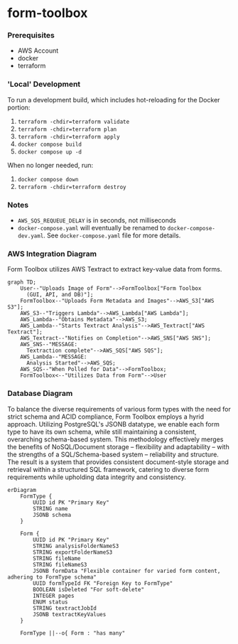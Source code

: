 # form-toolbox

### Prerequisites

- AWS Account
- docker
- terraform

### 'Local' Development

To run a development build, which includes hot-reloading for the Docker portion:

1. `terraform -chdir=terraform validate`
1. `terraform -chdir=terraform plan`
1. `terraform -chdir=terraform apply`
1. `docker compose build`
1. `docker compose up -d`

When no longer needed, run:

1. `docker compose down`
1. `terraform -chdir=terraform destroy`

### Notes

- `AWS_SQS_REQUEUE_DELAY` is in seconds, not milliseconds
- `docker-compose.yaml` will eventually be renamed to `docker-compose-dev.yaml`. See `docker-compose.yaml` file for more details.

### AWS Integration Diagram

Form Toolbox utilizes AWS Textract to extract key-value data from forms.

```mermaid
graph TD;
    User--"Uploads Image of Form"-->FormToolbox["Form Toolbox
      (GUI, API, and DB)"];
    FormToolbox--"Uploads Form Metadata and Images"-->AWS_S3["AWS S3"];
    AWS_S3--"Triggers Lambda"-->AWS_Lambda["AWS Lambda"];
    AWS_Lambda--"Obtains Metadata"-->AWS_S3;
    AWS_Lambda--"Starts Textract Analysis"-->AWS_Textract["AWS Textract"];
    AWS_Textract--"Notifies on Completion"-->AWS_SNS["AWS SNS"];
    AWS_SNS--"MESSAGE:
      Textraction complete"-->AWS_SQS["AWS SQS"];
    AWS_Lambda--"MESSAGE:
      Analysis Started"-->AWS_SQS;
    AWS_SQS--"When Polled for Data"-->FormToolbox;
    FormToolbox<--"Utilizes Data from Form"-->User
```

### Database Diagram

To balance the diverse requirements of various form types with the need for strict schema and ACID compliance, Form Toolbox employs a hyrid approach. Utilizing PostgreSQL's JSONB datatype, we enable each form type to have its own schema, while still maintaining a consistent, overarching schema-based system. This methodology effectively merges the benefits of NoSQL/Document storage – flexibility and adaptability – with the strengths of a SQL/Schema-based system – reliability and structure. The result is a system that provides consistent document-style storage and retrieval within a structured SQL framework, catering to diverse form requirements while upholding data integrity and consistency.

```mermaid
erDiagram
    FormType {
        UUID id PK "Primary Key"
        STRING name
        JSONB schema
    }

    Form {
        UUID id PK "Primary Key"
        STRING analysisFolderNameS3
        STRING exportFolderNameS3
        STRING fileName
        STRING fileNameS3
        JSONB formData "Flexible container for varied form content, adhering to FormType schema"
        UUID formTypeId FK "Foreign Key to FormType"
        BOOLEAN isDeleted "For soft-delete"
        INTEGER pages
        ENUM status
        STRING textractJobId
        JSONB textractKeyValues
    }

    FormType ||--o{ Form : "has many"
```